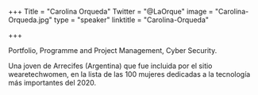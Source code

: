 ﻿+++
Title = "Carolina Orqueda"
Twitter = "@LaOrque"
image = "Carolina-Orqueda.jpg"
type = "speaker"
linktitle = "Carolina-Orqueda"

+++

Portfolio, Programme and Project Management, Cyber Security.

Una joven de Arrecifes (Argentina) que fue incluida por el sitio wearetechwomen, en la lista de las 100 mujeres dedicadas a la tecnología más importantes del 2020.
